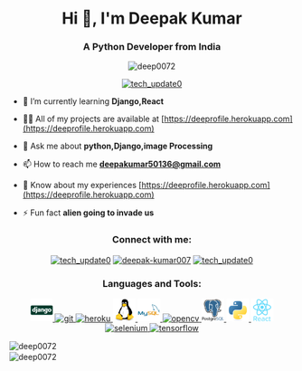 

<h1 align="center">Hi 👋, I'm Deepak Kumar</h1>
<h3 align="center">A Python Developer from India</h3>

<p align="center"> <img src="https://komarev.com/ghpvc/?username=deep0072&label=Profile%20views&color=0e75b6&style=flat" alt="deep0072" /> </p>



<p align="center"> <a href="https://twitter.com/tech_update0" target="blank"><img src="https://img.shields.io/twitter/follow/tech_update0?logo=twitter&style=for-the-badge" alt="tech_update0" /></a> </p>

- 🌱 I’m currently learning **Django,React**

- 👨‍💻 All of my projects are available at [https://deeprofile.herokuapp.com](https://deeprofile.herokuapp.com)

- 💬 Ask me about **python,Django,image Processing**

- 📫 How to reach me **deepakumar50136@gmail.com**

- 📄 Know about my experiences [https://deeprofile.herokuapp.com](https://deeprofile.herokuapp.com)

- ⚡ Fun fact **alien going to invade us**

<h3 align="center">Connect with me:</h3>
<p align="center">
<a href="https://twitter.com/tech_update0" target="blank"><img align="center" src="https://raw.githubusercontent.com/rahuldkjain/github-profile-readme-generator/master/src/images/icons/Social/twitter.svg" alt="tech_update0" height="30" width="40" /></a>
<a href="https://linkedin.com/in/deepak-kumar007" target="blank"><img align="center" src="https://raw.githubusercontent.com/rahuldkjain/github-profile-readme-generator/master/src/images/icons/Social/linked-in-alt.svg" alt="deepak-kumar007" height="30" width="40" /></a>
<a href="https://instagram.com/tech_update0" target="blank"><img align="center" src="https://raw.githubusercontent.com/rahuldkjain/github-profile-readme-generator/master/src/images/icons/Social/instagram.svg" alt="tech_update0" height="30" width="40" /></a>
</p>

<h3 align="center">Languages and Tools:</h3>
<p align="center"> <a href="https://www.djangoproject.com/" target="_blank"> <img src="https://raw.githubusercontent.com/devicons/devicon/master/icons/django/django-original.svg" alt="django" width="40" height="40"/> </a> <a href="https://git-scm.com/" target="_blank"> <img src="https://www.vectorlogo.zone/logos/git-scm/git-scm-icon.svg" alt="git" width="40" height="40"/> </a> <a href="https://heroku.com" target="_blank"> <img src="https://www.vectorlogo.zone/logos/heroku/heroku-icon.svg" alt="heroku" width="40" height="40"/> </a> <a href="https://www.linux.org/" target="_blank"> <img src="https://raw.githubusercontent.com/devicons/devicon/master/icons/linux/linux-original.svg" alt="linux" width="40" height="40"/> </a> <a href="https://www.mysql.com/" target="_blank"> <img src="https://raw.githubusercontent.com/devicons/devicon/master/icons/mysql/mysql-original-wordmark.svg" alt="mysql" width="40" height="40"/> </a> <a href="https://opencv.org/" target="_blank"> <img src="https://www.vectorlogo.zone/logos/opencv/opencv-icon.svg" alt="opencv" width="40" height="40"/> </a> <a href="https://www.postgresql.org" target="_blank"> <img src="https://raw.githubusercontent.com/devicons/devicon/master/icons/postgresql/postgresql-original-wordmark.svg" alt="postgresql" width="40" height="40"/> </a> <a href="https://www.python.org" target="_blank"> <img src="https://raw.githubusercontent.com/devicons/devicon/master/icons/python/python-original.svg" alt="python" width="40" height="40"/> </a> <a href="https://reactjs.org/" target="_blank"> <img src="https://raw.githubusercontent.com/devicons/devicon/master/icons/react/react-original-wordmark.svg" alt="react" width="40" height="40"/> </a> <a href="https://www.selenium.dev" target="_blank"> <img src="https://raw.githubusercontent.com/detain/svg-logos/780f25886640cef088af994181646db2f6b1a3f8/svg/selenium-logo.svg" alt="selenium" width="40" height="40"/> </a> <a href="https://www.tensorflow.org" target="_blank"> <img src="https://www.vectorlogo.zone/logos/tensorflow/tensorflow-icon.svg" alt="tensorflow" width="40" height="40"/> </a> </p>

<img align="center" src="https://github-readme-stats.vercel.app/api/top-langs?username=deep0072&show_icons=true&theme=radical&layout=compact" alt="deep0072" />
<br>
<img align="center" src="https://github-readme-stats.vercel.app/api?username=deep0072&show_icons=true&theme=radical" alt="deep0072" />


